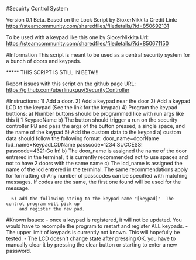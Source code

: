 #Secuirty Control System 

Version 0.1 Beta.
Based on the Lock Script by SioxerNikkita
Credit Link: https://steamcommunity.com/sharedfiles/filedetails/?id=850692131


To be used with a keypad like this one by SioxerNikkita
Url: https://steamcommunity.com/sharedfiles/filedetails/?id=850671150


#Information 
This script is meant to be used as a central security system for a bunch of doors and keypads.  
  
  ***** THIS SCRIPT IS STILL IN BETA!!!
  
Report issues with this script on the github page
  URL: https://github.com/uberlinuxguy/SecurityController
    
#Instructions: 
      1) Add a door.
      2) Add a keypad near the door
      3) Add a keypad LCD to the keypad (See the link for the keypad)
      4) Program the keypad buttions: 
          a) Number buttons should be programmed like with run args like this
              i) 1 KeypadName
          b) The button should trigger a run on the security controller PB and pass 
             the args of the button pressed, a single space, and the name of the keypad
      5) Add the custom data to the keypad
          a) custom data should follow the following format:
                door_name=doorName
                lcd_name=KeypadLCDName
                passcode=1234:SUCCESS!
                passcode=4321:Go In!
          b) The door_name is assigned the name of the door entrered in the terminal, it
             is currently recommended not to use spaces and not to have 2 doors with the same name
          c) The lcd_name is  assigned the name of the lcd entrered in the terminal.  The 
             same recommendations apply for formatting
          d) Any number of passcodes can be specified with matching messages.  If codes are the
             same, the first one found will be used for the message.
      
      6) add the following string to the keypad name "[keypad]"  The control program will pick up
         and register the new pad.
         
#Known Issues: 
      - once a keypad is registered, it will not be updated.  You would have to recompile the program
        to restart and register ALL keypads.
      - The upper limit of keypads is currently not known.  This will hopefully be tested.
      - The LCD doesn't change state after pressing OK.  you have to manually clear it by pressing
        the clear button or starting to enter a new password.
        
